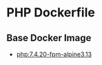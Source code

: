 # PHP Dockerfile

## Base Docker Image

* [php:7.4.20-fpm-alpine3.13](https://hub.docker.com/_/php/)
